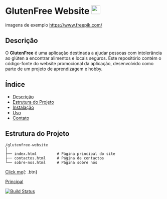 # GlutenFree Website  <img src='https://github.com/ProjetosLendarios/GlutenFreeApp-Docs/assets/50460047/d1c73d56-eca6-4fed-97a0-f7ac2567f1b9' width='28'>

imagens de exemplo
https://www.freepik.com/

## Descrição

O **GlutenFree** é uma aplicação destinada a ajudar pessoas com intolerância ao glúten a encontrar alimentos e locais seguros. Este repositório contém o código-fonte do website promocional da aplicação, desenvolvido como parte de um projeto de aprendizagem e hobby.

## Índice

- [Descrição](#descrição)
- [Estrutura do Projeto](#estrutura-do-projeto)
- [Instalação](#instalação)
- [Uso](#uso)
- [Contato](#contato)

## Estrutura do Projeto

```plaintext
/glutenfree-website
│
├── index.html         # Página principal do site
├── contactos.html     # Página de contactos
└── sobre-nos.html     # Página sobre nós
```
[Click me](http://www.google.com){: .btn}


[Principal]()

[![Build Status](https://img.shields.io/github/actions/workflow/status/mdo/github-buttons/ci.yml?branch=master&label=WebSite&logo=github)](https://projetoslendarios.github.io/GlutenFreeApp-Docs/)
